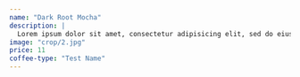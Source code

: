 ```yaml
---
name: "Dark Root Mocha"
description: |
  Lorem ipsum dolor sit amet, consectetur adipisicing elit, sed do eiusmod tempor incididunt ut labore et dolore magna aliqua. Ut enim ad minim veniam, quis nostrud exercitation ullamco laboris nisi ut aliquip ex ea commodo consequat.
image: "crop/2.jpg"
price: 11
coffee-type: "Test Name"
---
```

